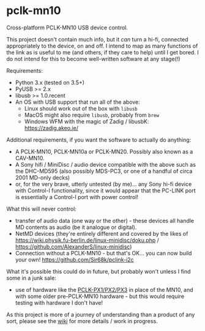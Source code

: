 # pclk-mn10
Cross-platform PCLK-MN10 USB device control.

This project doesn't contain much info, but it _can_ turn a hi-fi, connected appropriately to the device, on and off.
I intend to map as many functions of the link as is useful to me (and others, if they care to help) until I get bored.
I do not intend for this to become well-written software at any stage(!)

Requirements:
 - Python 3.x (tested on 3.5+)
 - PyUSB >= 2.x
 - libusb >= 1.0.recent
 - An OS with USB support that run all of the above:
   * Linux should work out of the box with `libusb`
   * MacOS might also require `libusb`, probably from `brew`
   * Windows WFM with the magic of Zadig / libusbK: https://zadig.akeo.ie/

Additional requirements, if you want the software to actually do anything:
 - A PCLK-MN10, PCLK-MN10a or PCLK-MN20.  Possibly also known as a CAV-MN10.
 - A Sony hifi / MiniDisc / audio device compatible with the above such as the DHC-MD595 (also possibly MDS-PC3, or one of a handful of circa 2001 MD-only decks)
 - or, for the very brave, utterly untested (by me)... any Sony hi-fi device with Control-I functionality, since it would appear that the PC-LINK port is essentially a Control-I port with power control!

What this will never control:
 - transfer of audio data (one way or the other) - these devices all handle MD contents as audio (be it analogue or digital).  
 - NetMD devices (they're entirely different and covered by the likes of https://wiki.physik.fu-berlin.de/linux-minidisc/doku.php / https://github.com/AlexanderS/linux-minidisc)
 - Connection without a PCLK-MN10 - but that's OK... you can now build your own! https://github.com/Sir68k/pclink-i2c

What it's possible this could do in future, but probably won't unless I find some in a junk sale:
 - use of hardware like the [PCLK-PX1/PX2/PX3](https://www.minidisc.wiki/accessories/pclink/pclk-px1) in place of the MN10, and with some older pre-PCLK-MN10 hardware - but this would require testing with hardware I don't have!

As this project is more of a journey of understanding than a product of any sort, please see the [wiki](https://github.com/4gra/pclk-mn10/wiki) for more details / work in progress.
